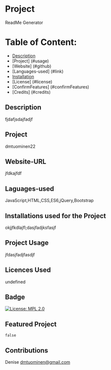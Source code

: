 
# Project  
  ReadMe Generator 

# Table of Content:
* [Description](#description)
* [Project] (#usage)
* [Website] (#github)
* [Languages-used] (#link)
* [Installation](#installation)
* [License] (#license)
* [ConfirmFeatures] (#confirmFeatures)
* [Credits] (#credits)
 
## Description
   fjdafjsdajfadjf

## Project
   dmtuominen22  

## Website-URL
   jfdkajfdf

## Laguages-used
   JavaScript,HTML,CSS,ES6,jQuery,Bootstrap

## Installations used for the Project
  okjjfkdlajfl;dasjfadjksfasjf

## Project Usage
  jfdasjfadjfasdjf

## Licences Used
   undefined

## Badge 
   [![License: MPL 2.0](https://img.shields.io/badge/License-MPL%202.0-brightgreen.svg)](https://opensource.org/licenses/MPL-2.0)

## Featured Project
    false

## Contributions
   Denise
   dmtuominen@gmail.com
  